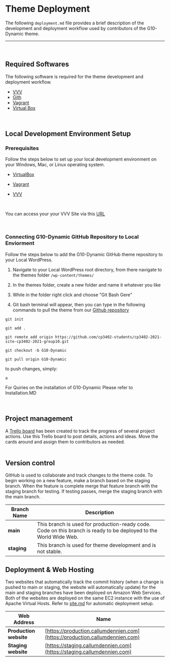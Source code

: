 # Theme Deployment
The following `deployment.md` file provides a brief description of the development and deployment workflow used by contributors of the G10-Dynamic theme.

___

<br>

## Required Softwares
The following software is required for the theme development and deployment workflow.
- [VVV](https://varyingvagrantvagrants.org/)
- [Gith](https://git-scm.com/)
- [Vagrant](https://www.vagrantup.com/)
- [Virtual Box](https://www.virtualbox.org/)

<br>

## Local Development Environment Setup
### Prerequisites
Follow the steps below to set up your local development environment on your Windows, Mac, or Linux operating system.
<br>

* [VirtualBox](https://www.virtualbox.org/)

* [Vagrant](https://www.vagrantup.com/docs/installation)

* [VVV](https://varyingvagrantvagrants.org/docs/en-US/installation/)

<br>

You can access your your VVV Site via this [URL](https://vvv.test.com)

<br>

### Connecting G10-Dynamic GitHub Repository to Local Enviorment
Follow the steps below to add the  G10-Dynamic GitHub theme repository to your Local WordPress.
<br>

1. Navigate to your Local WordPress root directory, from there navigate to the themes folder `/wp-content/themes/`

2. In the themes folder, create a new folder and name it whatever you like

3. While in the folder right click and choose "Git Bash Gere"

4. Git bash terminal will appear, then you can type in the following commands to pull the theme from our [Github repository](https://github.com/cp3402-students/cp3402-2021-site-cp3402-2021-group10)

```
git init

git add .

git remote add origin https://github.com/cp3402-students/cp3402-2021-site-cp3402-2021-group10.git

git checkout -b G10-Dynamic

git pull origin G10-Dynamic

```
to push changes, simply:

```
a
```

For Quiries on the installation of G10-Dynamic Please refer to Installation.MD

<br>

## Project management
A [Trello board](https://trello.com/invite/b/sOGpE2zM/bf357bb64a6533dd8aebb13b321b3faf/content-managment-group-10) has been created to track the progress of several project actions. Use this Trello board to post details, actions and ideas. Move the cards around and assign them to contributors as needed.<br>
<br>

## Version control
GitHub is used to collaborate and track changes to the theme code. To begin working on a new feature, make a branch based on the staging branch. When the feature is complete merge that feature branch with the staging branch for testing. If testing passes, merge the staging branch with the main branch.<br>


Branch Name | Description
------------|------------
**main** | This branch is used for production-ready code. Code on this branch is ready to be deployed to the World Wide Web.<br>
**staging** | This branch is used for theme development and is not stable.<br>

## Deployment & Web Hosting
Two websites that automatically track the commit history (when a change is pushed to main or staging, the website will automatically update) for the main and staging branches have been deployed on Amazon Web Services. Both of the websites are deployed on the same EC2 instance with the use of Apache Virtual Hosts. Refer to [site.md](site.md) for automatic deployment setup.<br>


Web Address | Name
------------- | -------------
**Production website** | [https://production.callumdennien.com](https://production.callumdennien.com)
**Staging website** | [https://staging.callumdennien.com](https://staging.callumdennien.com)

